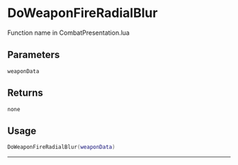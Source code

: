 # DoWeaponFireRadialBlur
Function name in CombatPresentation.lua
## Parameters
`weaponData`
## Returns
`none`
## Usage
```lua
DoWeaponFireRadialBlur(weaponData)
```
---
